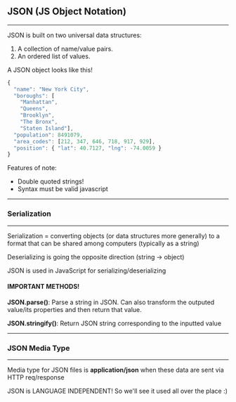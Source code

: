## JSON (JS Object Notation)
---
JSON is built on two universal data structures:

1. A collection of name/value pairs.
2. An ordered list of values.

A JSON object looks like this!

```javascript
{
  "name": "New York City",
  "boroughs": [
    "Manhattan",
    "Queens",
    "Brooklyn",
    "The Bronx",
    "Staten Island"],
  "population": 8491079,
  "area_codes": [212, 347, 646, 718, 917, 929],
  "position": { "lat": 40.7127, "lng": -74.0059 }
}
```
Features of note:
- Double quoted strings!
- Syntax must be valid javascript

---
### Serialization
---
Serialization = converting objects (or data structures more generally) to a format that can be shared among computers (typically as a string)

Deserializing is going the opposite direction (string -> object)

JSON is used in JavaScript for serializing/deserializing

#### IMPORTANT METHODS!
**JSON.parse()**: Parse a string in JSON. Can also transform the outputed value/its properties and then return that value. 

**JSON.stringify()**: Return JSON string corresponding to the inputted value

---
### JSON Media Type
---
Media type for JSON files is **application/json** when these data are sent via HTTP req/response 


JSON is LANGUAGE INDEPENDENT! So we'll see it used all over the place :)
